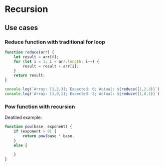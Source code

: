 # Recursion

## Use cases

### Reduce function with traditional for loop

```javascript runnable
function reduce(arr) {
    let result = arr[0];
    for (let i = 1; i < arr.length; i++) {
        result = result + arr[i];
    }
    return result;
}

console.log(`Array: [1,2,3]; Expected: 6; Actual: ${reduce([1,2,3)}`)
console.log(`Array: [1,0,1]; Expected: 2; Actual: ${reduce([1,0,1)}`)
```

### Pow function with recursion

Deatiled example: 
```javascript runnable
function pow(base, exponent) {
    if (exponent > 0) {
        return pow(base * base,
    }
    else {
        
    }
}
```
